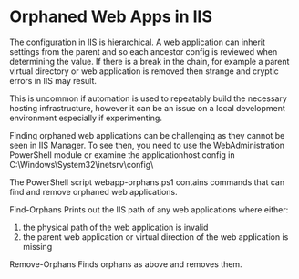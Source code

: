 # Orphaned Web Apps in IIS

The configuration in IIS is hierarchical. A web application can inherit settings from the parent and so each ancestor config is reviewed when determining the value. If there is a break in the chain, for example a parent virtual directory or web application is removed then strange and cryptic errors in IIS may result.

This is uncommon if automation is used to repeatably build the necessary hosting infrastructure, however it can be an issue on a local development environment especially if experimenting.

Finding orphaned web applications can be challenging as they cannot be seen in IIS Manager. To see then, you need to use the WebAdministration PowerShell module or examine the applicationhost.config in C:\Windows\System32\inetsrv\config\

The PowerShell script webapp-orphans.ps1 contains commands that can find and remove orphaned web applications.

Find-Orphans
Prints out the IIS path of any web applications where either:
1. the physical path of the web application is invalid
2. the parent web application or virtual direction of the web application is missing

Remove-Orphans
Finds orphans as above and removes them.